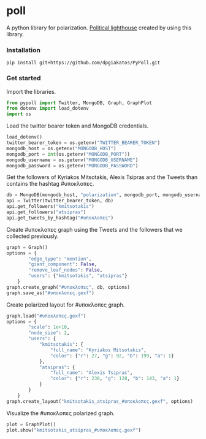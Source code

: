# poll
A python library for polarization. [Political lighthouse](https://political-lighthouse.netlify.com/) created by using this library.

### Installation
```commandline
pip install git+https://github.com/dpgiakatos/PyPoll.git
```

### Get started
Import the libraries.

```python
from pypoll import Twitter, MongoDB, Graph, GraphPlot
from dotenv import load_dotenv
import os
```

Load the twitter bearer token and MongoDB credentials.
```python
load_dotenv()
twitter_bearer_token = os.getenv("TWITTER_BEARER_TOKEN")
mongodb_host = os.getenv("MONGODB_HOST")
mongodb_port = int(os.getenv("MONGODB_PORT"))
mongodb_username = os.getenv("MONGODB_USERNAME")
mongodb_password = os.getenv("MONGODB_PASSWORD")
```

Get the followers of Kyriakos Mitsotakis, Alexis Tsipras and the Tweets than contains the hashtag #υποκλοπες.
```python
db = MongoDB(mongodb_host, "polarization", mongodb_port, mongodb_username, mongodb_password)
api = Twitter(twitter_bearer_token, db)
api.get_followers("kmitsotakis")
api.get_followers("atsipras")
api.get_tweets_by_hashtag("#υποκλοπες")
```

Create #υποκλοπες graph using the Tweets and the followers that we collected previously.
```python
graph = Graph()
options = {
        "edge_type": "mention",
        "giant_component": False,
        "remove_leaf_nodes": False,
        "users": {"kmitsotakis", "atsipras"}
    }
graph.create_graph("#υποκλοπες", db, options)
graph.save_as("#υποκλοπες.gexf")
```

Create polarized layout for #υποκλοπες graph.
```python
graph.load("#υποκλοπες.gexf")
options = {
        "scale": 1e+10,
        "node_size": 2,
        "users": {
            "kmitsotakis": {
                "full_name": "Kyriakos Mitsotakis",
                "color": {"r": 27, "g": 92, "b": 199, "a": 1}
            },
            "atsipras": {
                "full_name": "Alexis Tsipras",
                "color": {"r": 238, "g": 128, "b": 143, "a": 1}
            }
        }
    }
graph.create_layout("kmitsotakis_atsipras_#υποκλοπες.gexf", options)
```

Visualize the #υποκλοπες polarized graph.
```python
plot = GraphPlot()
plot.show("kmitsotakis_atsipras_#υποκλοπες.gexf")
```
